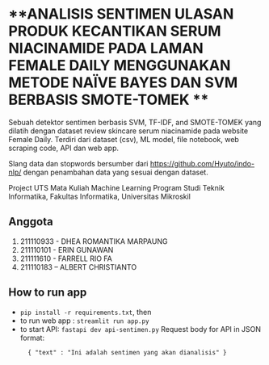 # **ANALISIS SENTIMEN ULASAN PRODUK KECANTIKAN SERUM NIACINAMIDE PADA LAMAN FEMALE DAILY MENGGUNAKAN METODE NAÏVE BAYES DAN SVM BERBASIS SMOTE-TOMEK **

Sebuah detektor sentimen berbasis SVM, TF-IDF, and SMOTE-TOMEK yang dilatih dengan dataset review skincare serum niacinamide pada website Female Daily.
Terdiri dari dataset (csv), ML model, file notebook, web scraping code, API dan web app.
 
Slang data dan stopwords bersumber dari https://github.com/Hyuto/indo-nlp/ dengan penambahan data yang sesuai dengan dataset.

Project UTS Mata Kuliah Machine Learning
Program Studi Teknik Informatika, Fakultas Informatika, Universitas Mikroskil

## Anggota
1. 211110933 - DHEA ROMANTIKA MARPAUNG
2. 211110101 - ERIN GUNAWAN
3. 211111610 - FARRELL RIO FA
4. 211110183 – ALBERT CHRISTIANTO

## How to run app
- `pip install -r requirements.txt`, then
- to run web app  : `streamlit run app.py`
- to start API: `fastapi dev api-sentimen.py`
  Request body for API in JSON format:
  ```
    { "text" : "Ini adalah sentimen yang akan dianalisis" }
  ```